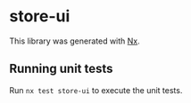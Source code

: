 # store-ui

This library was generated with [Nx](https://nx.dev).

## Running unit tests

Run `nx test store-ui` to execute the unit tests.

